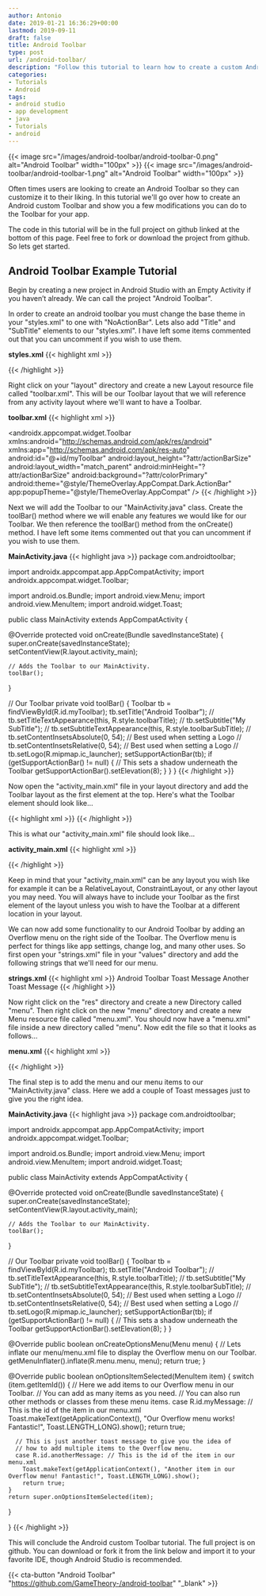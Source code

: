 ```yaml
---
author: Antonio
date: 2019-01-21 16:36:29+00:00
lastmod: 2019-09-11
draft: false
title: Android Toolbar
type: post
url: /android-toolbar/
description: "Follow this tutorial to learn how to create a custom Android toolbar for your Android app. Creating your own toolbar allows for more flexibility. You will be able to change the layout, add custom titles, and much more."
categories:
- Tutorials
- Android
tags:
- android studio
- app development
- java
- Tutorials
- android
---
```


{{< image src="/images/android-toolbar/android-toolbar-0.png" alt="Android Toolbar" width="100px" >}}
{{< image src="/images/android-toolbar/android-toolbar-1.png" alt="Android Toolbar" width="100px" >}}

Often times users are looking to create an Android Toolbar so they can customize it to their liking. In this tutorial we'll go over how to create an Android custom Toolbar and show you a few modifications you can do to the Toolbar for your app.

<!--more-->

The code in this tutorial will be in the full project on github linked at the bottom of this page. Feel free to fork or download the project from github. So lets get started.

## Android Toolbar Example Tutorial

Begin by creating a new project in Android Studio with an Empty Activity if you haven’t already. We can call the project "Android Toolbar".

In order to create an android toolbar you must change the base theme in your "styles.xml" to one with "NoActionBar". Lets also add "Title" and "SubTitle" elements to our "styles.xml". I have left some items commented out that you can uncomment if you wish to use them.

**styles.xml**
{{< highlight xml >}}
<resources>
  <!-- Base application theme. -->
  <style name="AppTheme" parent="Theme.AppCompat.NoActionBar">
    <item name="colorPrimary">@color/colorPrimary</item>
    <item name="colorPrimaryDark">@color/colorPrimaryDark</item>
    <item name="colorAccent">@color/colorAccent</item>
  </style>

  <style name="toolbarTitle">
    <item name="android:textColor">#FFFFFF</item>
    <!--<item name="android:textSize">18sp</item>-->
    <!--<item name="android:textStyle">bold</item>-->
  </style>

  <style name="toolbarSubTitle">
      <item name="android:textColor">#FFFFFF</item>
      <!--<item name="android:textSize">14sp</item>-->
      <!--<item name="android:textStyle">bold</item>-->
  </style>
</resources>
{{< /highlight >}}

Right click on your "layout" directory and create a new Layout resource file called "toolbar.xml". This will be our Toolbar layout that we will reference from any activity layout where we'll want to have a Toolbar.

**toolbar.xml**
{{< highlight xml >}}
<?xml version="1.0" encoding="utf-8"?>
<androidx.appcompat.widget.Toolbar
  xmlns:android="http://schemas.android.com/apk/res/android"
  xmlns:app="http://schemas.android.com/apk/res-auto"
  android:id="@+id/myToolbar"
  android:layout_height="?attr/actionBarSize"
  android:layout_width="match_parent"
  android:minHeight="?attr/actionBarSize"
  android:background="?attr/colorPrimary"
  android:theme="@style/ThemeOverlay.AppCompat.Dark.ActionBar"
  app:popupTheme="@style/ThemeOverlay.AppCompat" />
{{< /highlight >}}

Next we will add the Toolbar to our "MainActivity.java" class. Create the toolBar() method where we will enable any features we would like for our Toolbar. We then reference the toolBar() method from the onCreate() method. I have left some items commented out that you can uncomment if you wish to use them.

**MainActivity.java**
{{< highlight java >}}
package com.androidtoolbar;

import androidx.appcompat.app.AppCompatActivity;
import androidx.appcompat.widget.Toolbar;

import android.os.Bundle;
import android.view.Menu;
import android.view.MenuItem;
import android.widget.Toast;

public class MainActivity extends AppCompatActivity {

  @Override
  protected void onCreate(Bundle savedInstanceState) {
    super.onCreate(savedInstanceState);
    setContentView(R.layout.activity_main);

    // Adds the Toolbar to our MainActivity.
    toolBar();
  }

  // Our Toolbar
  private void toolBar() {
    Toolbar tb = findViewById(R.id.myToolbar);
    tb.setTitle("Android Toolbar");
    // tb.setTitleTextAppearance(this, R.style.toolbarTitle);
    // tb.setSubtitle("My SubTitle");
    // tb.setSubtitleTextAppearance(this, R.style.toolbarSubTitle);
    // tb.setContentInsetsAbsolute(0, 54); // Best used when setting a Logo
    // tb.setContentInsetsRelative(0, 54); // Best used when setting a Logo
    // tb.setLogo(R.mipmap.ic_launcher);
    setSupportActionBar(tb);
    if (getSupportActionBar() != null) {
      // This sets a shadow underneath the Toolbar
      getSupportActionBar().setElevation(8);
    }
  }
}
{{< /highlight >}}

Now open the "activity_main.xml" file in your layout directory and add the Toolbar layout as the first element at the top. Here's what the Toolbar element should look like…

{{< highlight xml >}}
<include layout="@layout/toolbar" />
{{< /highlight >}}

This is what our "activity_main.xml" file should look like…

**activity_main.xml**
{{< highlight xml >}}
<?xml version="1.0" encoding="utf-8"?>
<LinearLayout xmlns:android="http://schemas.android.com/apk/res/android"
  xmlns:tools="http://schemas.android.com/tools"
  android:orientation="vertical"
  android:layout_width="match_parent"
  android:layout_height="match_parent"
  tools:context=".MainActivity">

  <include layout="@layout/toolbar" />

  <TextView
    android:layout_width="wrap_content"
    android:layout_height="wrap_content"
    android:text="Hello World!" />
</LinearLayout>
{{< /highlight >}}

Keep in mind that your "activity_main.xml" can be any layout you wish like for example it can be a RelativeLayout, ConstraintLayout, or any other layout you may need. You will always have to include your Toolbar as the first element of the layout unless you wish to have the Toolbar at a different location in your layout.

<!--adsense-->

We can now add some functionality to our Android Toolbar by adding an Overflow menu on the right side of the Toolbar. The Overflow menu is perfect for things like app settings, change log, and many other uses. So first open your "strings.xml" file in your "values" directory and add the following strings that we'll need for our menu.

**strings.xml**
{{< highlight xml >}}
<resources>
  <string name="app_name">Android Toolbar</string>
  <string name="toast_message">Toast Message</string>
  <string name="another_toast_message">Another Toast Message</string>
</resources>
{{< /highlight >}}

Now right click on the "res" directory and create a new Directory called "menu". Then right click on the new "menu" directory and create a new Menu resource file called "menu.xml". You should now have a "menu.xml" file inside a new directory called "menu". Now edit the file so that it looks as follows…

**menu.xml**
{{< highlight xml >}}
<?xml version="1.0" encoding="utf-8"?>
<menu xmlns:android="http://schemas.android.com/apk/res/android"
  xmlns:app="http://schemas.android.com/apk/res-auto">

  <item
    android:id="@+id/myMessage"
    android:title="@string/toast_message"
    app:showAsAction="never" />

  <item
    android:id="@+id/anotherMessage"
    android:title="@string/another_toast_message"
    app:showAsAction="never" />
</menu>
{{< /highlight >}}

The final step is to add the menu and our menu items to our "MainActivity.java" class. Here we add a couple of Toast messages just to give you the right idea.

**MainActivity.java**
{{< highlight java >}}
package com.androidtoolbar;

import androidx.appcompat.app.AppCompatActivity;
import androidx.appcompat.widget.Toolbar;

import android.os.Bundle;
import android.view.Menu;
import android.view.MenuItem;
import android.widget.Toast;

public class MainActivity extends AppCompatActivity {

  @Override
  protected void onCreate(Bundle savedInstanceState) {
    super.onCreate(savedInstanceState);
    setContentView(R.layout.activity_main);

    // Adds the Toolbar to our MainActivity.
    toolBar();
  }

  // Our Toolbar
  private void toolBar() {
    Toolbar tb = findViewById(R.id.myToolbar);
    tb.setTitle("Android Toolbar");
    // tb.setTitleTextAppearance(this, R.style.toolbarTitle);
    // tb.setSubtitle("My SubTitle");
    // tb.setSubtitleTextAppearance(this, R.style.toolbarSubTitle);
    // tb.setContentInsetsAbsolute(0, 54); // Best used when setting a Logo
    // tb.setContentInsetsRelative(0, 54); // Best used when setting a Logo
    // tb.setLogo(R.mipmap.ic_launcher);
    setSupportActionBar(tb);
    if (getSupportActionBar() != null) {
      // This sets a shadow underneath the Toolbar
      getSupportActionBar().setElevation(8);
    }
  }

  @Override
  public boolean onCreateOptionsMenu(Menu menu) {
    // Lets inflate our menu/menu.xml file to display the Overflow menu on our Toolbar.
    getMenuInflater().inflate(R.menu.menu, menu);
    return true;
  }

  @Override
  public boolean onOptionsItemSelected(MenuItem item) {
    switch (item.getItemId()) {
      // Here we add items to our Overflow menu in our Toolbar.
      // You can add as many items as you need.
      // You can also run other methods or classes from these menu items.
      case R.id.myMessage: // This is the id of the item in our menu.xml
        Toast.makeText(getApplicationContext(), "Our Overflow menu works! Fantastic!", Toast.LENGTH_LONG).show();
        return true;

      // This is just another toast message to give you the idea of
      // how to add multiple items to the Overflow menu.
      case R.id.anotherMessage: // This is the id of the item in our menu.xml
        Toast.makeText(getApplicationContext(), "Another item in our Overflow menu! Fantastic!", Toast.LENGTH_LONG).show();
        return true;
    }
    return super.onOptionsItemSelected(item);
  }

}
{{< /highlight >}}

This will conclude the Android custom Toolbar tutorial. The full project is on github. You can download or fork it from the link below and import it to your favorite IDE, though Android Studio is recommended.

{{< cta-button "Android Toolbar" "https://github.com/GameTheory-/android-toolbar" "_blank" >}}

